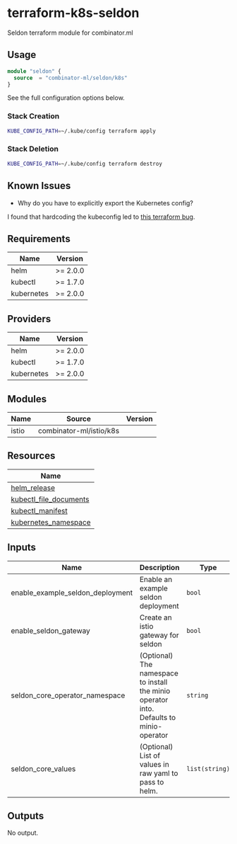# terraform-k8s-seldon

Seldon terraform module for combinator.ml

## Usage

```terraform
module "seldon" {
  source  = "combinator-ml/seldon/k8s"
}
```

See the full configuration options below.

### Stack Creation

```bash
KUBE_CONFIG_PATH=~/.kube/config terraform apply
```

### Stack Deletion

```bash
KUBE_CONFIG_PATH=~/.kube/config terraform destroy
```

## Known Issues

- Why do you have to explicitly export the Kubernetes config?

I found that hardcoding the kubeconfig led to [this terraform bug](https://github.com/terraform-aws-modules/terraform-aws-eks/issues/1234).

## Requirements

| Name | Version |
|------|---------|
| helm | >= 2.0.0 |
| kubectl | >= 1.7.0 |
| kubernetes | >= 2.0.0 |

## Providers

| Name | Version |
|------|---------|
| helm | >= 2.0.0 |
| kubectl | >= 1.7.0 |
| kubernetes | >= 2.0.0 |

## Modules

| Name | Source | Version |
|------|--------|---------|
| istio | combinator-ml/istio/k8s |  |

## Resources

| Name |
|------|
| [helm_release](https://registry.terraform.io/providers/hashicorp/helm/latest/docs/resources/release) |
| [kubectl_file_documents](https://registry.terraform.io/providers/gavinbunney/kubectl/latest/docs/data-sources/file_documents) |
| [kubectl_manifest](https://registry.terraform.io/providers/gavinbunney/kubectl/latest/docs/resources/manifest) |
| [kubernetes_namespace](https://registry.terraform.io/providers/hashicorp/kubernetes/latest/docs/resources/namespace) |

## Inputs

| Name | Description | Type | Default | Required |
|------|-------------|------|---------|:--------:|
| enable\_example\_seldon\_deployment | Enable an example seldon deployment | `bool` | `true` | no |
| enable\_seldon\_gateway | Create an istio gateway for seldon | `bool` | `true` | no |
| seldon\_core\_operator\_namespace | (Optional) The namespace to install the minio operator into. Defaults to minio-operator | `string` | `"seldon-system"` | no |
| seldon\_core\_values | (Optional) List of values in raw yaml to pass to helm. | `list(string)` | `[]` | no |

## Outputs

No output.
